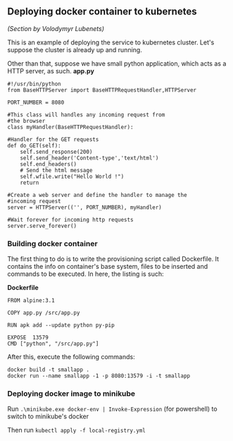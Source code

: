 
## Deploying docker container to kubernetes

_(Section by Volodymyr Lubenets)_

This is an example of deploying the service to kubernetes cluster.
Let's suppose the cluster is already up and running.

Other than that, suppose we have small python application, which acts as a HTTP server, as such.
**app.py**

    #!/usr/bin/python
    from BaseHTTPServer import BaseHTTPRequestHandler,HTTPServer
    
    PORT_NUMBER = 8080

    #This class will handles any incoming request from
    #the browser 
    class myHandler(BaseHTTPRequestHandler):
    	
    #Handler for the GET requests
    def do_GET(self):
    	self.send_response(200)
    	self.send_header('Content-type','text/html')
    	self.end_headers()
    	# Send the html message
    	self.wfile.write("Hello World !")
    	return
    
    #Create a web server and define the handler to manage the
    #incoming request
    server = HTTPServer(('', PORT_NUMBER), myHandler)
    
    #Wait forever for incoming http requests
    server.serve_forever()
    	

### Building docker container

The first thing to do is to write the provisioning script called Dockerfile. It contains the info on container's base system, files to be inserted and 
commands to be executed. In here, the listing is such:

**Dockerfile**

    FROM alpine:3.1
    
    COPY app.py /src/app.py
        
    RUN apk add --update python py-pip
    
    EXPOSE  13579
    CMD ["python", "/src/app.py"]

After this, execute the following commands:

    docker build -t smallapp .
    docker run --name smallapp -1 -p 8080:13579 -i -t smallapp

### Deploying docker image to minikube

Run `.\minikube.exe docker-env | Invoke-Expression` (for powershell) to switch to minikube's docker

Then run `kubectl apply -f local-registry.yml`